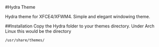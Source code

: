 #Hydra Theme

Hydra theme for XFCE4/XFWM4. Simple and elegant windowing theme.

##Installation
Copy the Hydra folder to your themes directory. Under Arch Linux this would be the directory

    /usr/share/themes/

